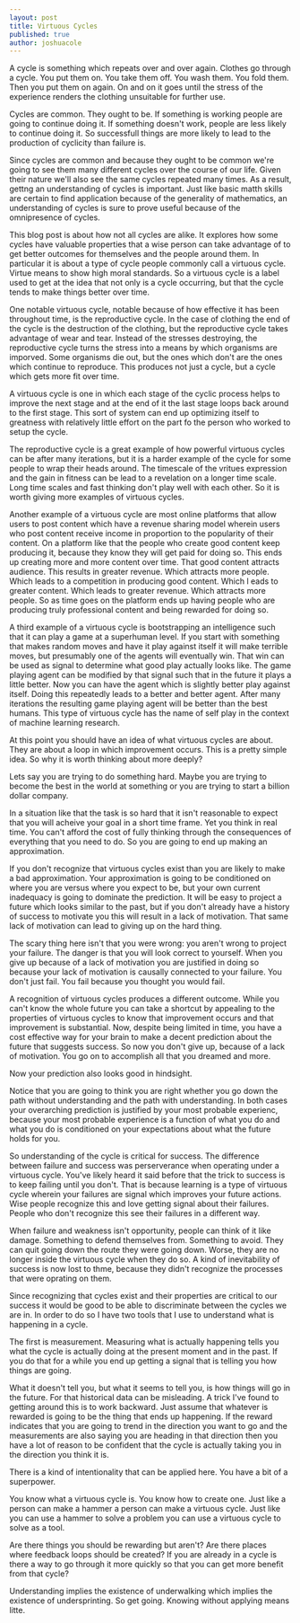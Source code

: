 ```yaml
---
layout: post
title: Virtuous Cycles
published: true
author: joshuacole
---
```


A cycle is something which repeats over and over again. Clothes go through 
a cycle. You put them on. You take them off. You wash them. You fold them. 
Then you put them on again. On and on it goes until the stress of the 
experience renders the clothing unsuitable for further use. 

Cycles are common. They ought to be. If something is working people are 
going to continue doing it. If something doesn't work, people are less 
likely to continue doing it. So successfull things are more likely to 
lead to the production of cyclicity than failure is.

Since cycles are common and because they ought to be common we're going 
to see them many different cycles over the course of our life. Given their 
nature we'll also see the same cycles repeated many times. As a result, 
gettng an understanding of cycles is important. Just like basic matth 
skills are certain to find application because of the generality of 
mathematics, an understanding of cycles is sure to prove useful because 
of the omnipresence of cycles.

This blog post is about how not all cycles are alike. It explores how some 
cycles have valuable properties that a wise person can take advantage of to 
get better outcomes for themselves and the people around them. In particular 
it is about a type of cycle people commonly call a virtuous cycle. Virtue 
means to show high moral standards. So a virtuous cycle is a label used to get 
at the idea that not only is a cycle occurring, but that the cycle tends to make 
things better over time.

One notable virtuous cycle, notable because of how effective it has been 
throughout time, is the reproductive cycle. In the case of clothing the end 
of the cycle is the destruction of the clothing, but the reproductive cycle 
takes advantage of wear and tear. Instead of the stresses destroying, the 
reproductive cycle turns the stress into a means by which organisms are imporved. 
Some organisms die out, but the ones which don't are the ones which continue to 
reproduce. This produces not just a cycle, but a cycle which gets more fit over 
time.

A virtuous cycle is one in which each stage of the cyclic process helps to improve 
the next stage and at the end of it the last stage loops back around to the first 
stage. This sort of system can end up optimizing itself to greatness with relatively 
little effort on the part fo the person who worked to setup the cycle.

The reproductive cycle is a great example of how powerful virtuous cycles can be after 
many iterations, but it is a harder example of the cycle for some people to wrap their 
heads around. The timescale of the vritues expression and the gain in fitness can be 
lead to a revelation on a longer time scale. Long time scales and fast thinking don't 
play well with each other. So it is worth giving more examples of virtuous cycles.

Another example of a virtuous cycle are most online platforms that allow users to post 
content which have a revenue sharing model wherein users who post content receive income 
in proportion to the popularity of their content. On a platform like that the people 
who create good content keep producing it, because they know they will get paid for doing 
so. This ends up creating more and more content over time. That good content attracts 
audience. This results in greater revenue. Which attracts more people. Which leads to a 
competition in producing good content. Which l eads to greater content. Which leads to 
greater revenue. Which attracts more people. So as time goes on the platform ends up 
having people who are producing truly professional content and being rewarded for doing so.

A third example of a virtuous cycle is bootstrapping an intelligence such that it can play 
a game at a superhuman level. If you start with something that makes random moves and 
have it play against itself it will make terrible moves, but presumably one of the agents 
will eventually win. That win can be used as signal to determine what good play actually 
looks like. The game playing agent can be modified by that signal such that in the future it 
plays a little better. Now you can have the agent which is slightly better play against 
itself. Doing this repeatedly leads to a better and better agent. After many iterations the 
resulting game playing agent will be better than the best humans. This type of virtuous 
cycle has the name of self play in the context of machine learning research.

At this point you should have an idea of what virtuous cycles are about. They are about a 
loop in which improvement occurs. This is a pretty simple idea. So why it is worth thinking 
about more deeply?

Lets say you are trying to do something hard. Maybe you are trying to become the best in the 
world at something or you are trying to start a billion dollar company. 

In a situation like that the task is so hard that it isn't reasonable to expect that you will 
acheive your goal in a short time frame. Yet you think in real time. You can't afford the cost 
of fully thinking through the consequences of everything that you need to do. So you are going 
to end up making an approximation.

If you don't recognize that virtuous cycles exist than you are likely to make a bad approximation. 
Your approximation is going to be conditioned on where you are versus where you expect to be, but 
your own current inadequacy is going to dominate the prediction. It will be easy to project a future 
which looks similar to the past, but if you don't already have a history of success to motivate you 
this will result in a lack of motivation. That same lack of motivation can lead to giving up on 
the hard thing.

The scary thing here isn't that you were wrong: you aren't wrong to project your failure. The danger 
is that you will look correct to yourself. When you give up because of a lack of motivation you are 
justified in doing so because your lack of motivation is causally connected to your failure. You 
don't just fail. You fail because you thought you would fail.

A recognition of virtuous cycles produces a different outcome. While you can't know the whole future 
you can take a shortcut by appealing to the properties of virtuous cycles to know that improvement 
occurs and that improvement is substantial. Now, despite being limited in time, you have a cost 
effective way for your brain to make a decent prediction about the future that suggests success. 
So now you don't give up, because of a lack of motivation. You go on to accomplish all that you 
dreamed and more.

Now your prediction also looks good in hindsight.

Notice that you are going to think you are right whether you go down the path without understanding 
and the path with understanding. In both cases your overarching prediction is justified by your most 
probable experienc, because your most probable experience is a function of what you do and what you do 
is conditioned on your expectations about what the future holds for you.

So understanding of the cycle is critical for success. The difference between failure and success was 
perserverance when operating under a virtuous cycle. You've likely heard it said before that the trick 
to success is to keep failing until you don't. That is because learning is a type of virtuous cycle 
wherein your failures are signal which improves your future actions. Wise people recognize this and love 
getting signal about their failures. People who don't recognize this see their failures in a different way.

When failure and weakness isn't opportunity, people can think of it like damage. Something to defend 
themselves from. Something to avoid. They can quit going down the route they were going down. Worse, they 
are no longer inside the virtuous cycle when they do so. A kind of inevitability of success is now lost to 
thme, because they didn't recognize the processes that were oprating on them.

Since recognizing that cycles exist and their properties are critical to our success it would be good to 
be able to discriminate between the cycles we are in. In order to do so I have two tools that I use to 
understand what is happening in a cycle.

The first is measurement. Measuring what is actually happening tells you what the cycle is actually doing 
at the present moment and in the past. If you do that for a while you end up getting a signal that is telling 
you how things are going. 

What it doesn't tell you, but what it seems to tell you, is how things will go in the future. For that 
historical data can be misleading. A trick I've found to getting around this is to work backward. Just 
assume that whatever is rewarded is going to be the thing that ends up happening. If the reward indicates 
that you are going to trend in the direction you want to go and the measurements are also saying you are 
heading in that direction then you have a lot of reason to be confident that the cycle is actually taking 
you in the direction you think it is.

There is a kind of intentionality that can be applied here. You have a bit of a superpower. 

You know what a virtuous cycle is. You know how to create one. Just like a person can make a hammer a person 
can make a virtuous cycle. Just like you can use a hammer to solve a problem you can use a virtuous cycle 
to solve as a tool.

Are there things you should be rewarding but aren't? Are there places where feedback loops should be created? 
If you are already in a cycle is there a way to go through it more quickly so that you can get more benefit 
from that cycle?

Understanding implies the existence of underwalking which implies the existence of undersprinting. So get 
going. Knowing without applying means litte.
